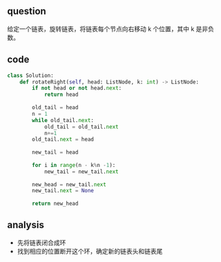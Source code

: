 ## question

给定一个链表，旋转链表，将链表每个节点向右移动 k 个位置，其中 k 是非负数。
## code
```python
class Solution:
    def rotateRight(self, head: ListNode, k: int) -> ListNode:
        if not head or not head.next:
            return head
        
        old_tail = head
        n = 1
        while old_tail.next:
            old_tail = old_tail.next
            n+=1
        old_tail.next = head
        
        new_tail = head
        
        for i in range(n - k%n -1):
            new_tail = new_tail.next
        
        new_head = new_tail.next
        new_tail.next = None
        
        return new_head
```

## analysis
- 先将链表闭合成环
- 找到相应的位置断开这个环，确定新的链表头和链表尾
